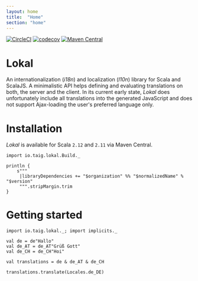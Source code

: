```yaml
---
layout: home
title:  "Home"
section: "home"
---
```


[![CircleCI](https://circleci.com/gh/Taig/lokal/tree/master.svg?style=shield)](https://circleci.com/gh/Taig/lokal/tree/master)
[![codecov](https://codecov.io/gh/Taig/lokal/branch/master/graph/badge.svg)](https://codecov.io/gh/Taig/lokal)
[![Maven Central](https://img.shields.io/maven-central/v/io.taig/lokal_2.12.svg)](https://index.scala-lang.org/taig/lokal)

# Lokal

An internationalization (_i18n_) and localization (_l10n_) library for Scala and ScalaJS. A minimalistic API helps defining and evaluating translations on both, the server and the client. In its current early state, _Lokal_ does unfortunately include all translations into the generated JavaScript and does not support Ajax-loading the user's preferred language only.

# Installation

_Lokal_ is available for Scala `2.12` and `2.11` via Maven Central.

```tut:invisible
import io.taig.lokal.Build._
```

```tut:evaluated
println {
    s"""
     |libraryDependencies += "$organization" %% "$normalizedName" % "$version"
     """.stripMargin.trim
}
```

# Getting started

```tut:reset
import io.taig.lokal._; import implicits._

val de = de"Hallo"
val de_AT = de_AT"Grüß Gott"
val de_CH = de_CH"Hoi"

val translations = de & de_AT & de_CH

translations.translate(Locales.de_DE)
```